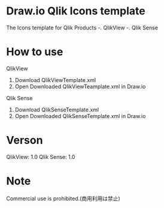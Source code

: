 # Draw.io Qlik Icons template
The Icons template for Qlik Products
 -. QlikView
 -. Qlik Sense

# How to use
QlikView
1. Download QlikViewTemplate.xml
2. Open Downloaded QlikViewTeamplate.xml in Draw.io

Qlik Sense
1. Download QlikSenseTemplate.xml
2. Open Downloaded QlikSenseTemplate.xml in Draw.io


# Verson
QlikView: 1.0
Qlik Sense: 1.0

# Note
Commercial use is prohibited.(商用利用は禁止)
